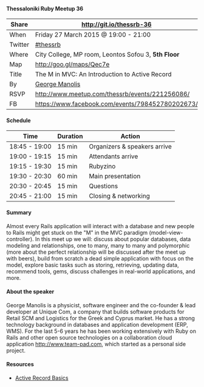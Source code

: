 #### Thessaloniki Ruby Meetup 36

Share   | http://git.io/thessrb-36
------- | ------------------------
When    | Friday 27 March 2015 @ 19:00 - 21:00
Twitter | [#thessrb](https://twitter.com/search?src=typd&q=%23thessrb)
Where   | City College, MP room, Leontos Sofou 3, **5th Floor**
Map     | http://goo.gl/maps/Qec7e
Title   | The M in MVC: An Introduction to Active Record
By      | [George Manolis](https://github.com/gmanolis)
RSVP    | http://www.meetup.com/thessrb/events/221256086/
FB      | https://www.facebook.com/events/798452780202673/

#### Schedule

Time          | Duration | Action
------------- | -------- | -----------------------------
18:45 - 19:00 | 15 min   | Organizers & speakers arrive
19:00 - 19:15 | 15 min   | Attendants arrive
19:15 - 19:30 | 15 min   | Rubyzino
19:30 - 20:30 | 60 min   | Main presentation
20:30 - 20:45 | 15 min   | Questions
20:45 - 21:00 | 15 min   | Closing & networking

#### Summary

Almost every Rails application will interact with a database and new people to
Rails might get stuck on the "M" in the MVC paradigm (model-view-controller). In
this meet up we will: discuss about popular databases, data modeling and
relationships, one to many, many to many and polymorphic (more about the perfect
relationship will be discussed after the meet up with beers), build from scratch
a dead simple application with focus on the model, explore basic tasks such as
storing, retrieving, updating data, recommend tools, gems, discuss challenges in
real-world applications, and more.

#### About the speaker

George Manolis is a physicist, software engineer and the co-founder & lead
developer at Unique Com, a company that builds software products for Retail SCM
and Logistics for the Greek and Cyprus market. He has a strong technology
background in databases and application development (ERP, WMS). For the last 5-6
years he has been working extensively with Ruby on Rails and other open source
technologies on a collaboration cloud application http://www.team-pad.com, which
started as a personal side project.

#### Resources

* [Active Record Basics](http://guides.rubyonrails.org/active_record_basics.html)
